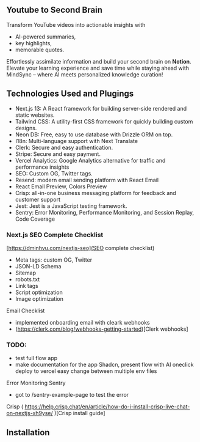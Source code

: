 ## Youtube to Second Brain

Transform YouTube videos into actionable insights with

- AI-powered summaries,
- key highlights,
- memorable quotes.

Effortlessly assimilate information and build your second brain on **Notion**.
Elevate your learning experience and save time while staying ahead with MindSync – where AI meets personalized knowledge curation!

## Technologies Used and Plugings

- Next.js 13: A React framework for building server-side rendered and static websites.
- Tailwind CSS: A utility-first CSS framework for quickly building custom designs.
- Neon DB: Free, easy to use database with Drizzle ORM on top.
- I18n: Multi-language support with Next Translate
- Clerk: Secure and easy authentication.
- Stripe: Secure and easy payment.
- Vercel Analytics: Google Analytics alternative for traffic and performance insights
- SEO: Custom OG, Twitter tags.
- Resend: modern email sending platform with React Email
- React Email Preview, Colors Preview
- Crisp: all-in-one business messaging platform for feedback and customer support
- Jest: Jest is a JavaScript testing framework.
- Sentry: Error Monitoring, Performance Monitoring, and Session Replay, Code Coverage

### Next.js SEO Complete Checklist

[https://dminhvu.com/nextjs-seo](SEO complete checklist)

- Meta tags: custom OG, Twitter
- JSON-LD Schema
- Sitemap
- robots.txt
- Link tags
- Script optimization
- Image optimization

Email Checklist

- implemented onboarding email with cleark webhooks
- (https://clerk.com/blog/webhooks-getting-started)[Clerk webhooks]

### TODO:

- test full flow app
- make documentation for the app
  Shadcn,
  present flow with AI
  oneclick deploy to vercel
  easy change between multiple env files

Error Monitoring Sentry

- got to /sentry-example-page to test the error

Crisp
( https://help.crisp.chat/en/article/how-do-i-install-crisp-live-chat-on-nextjs-xh9yse/ )[Crisp install guide]

## Installation
